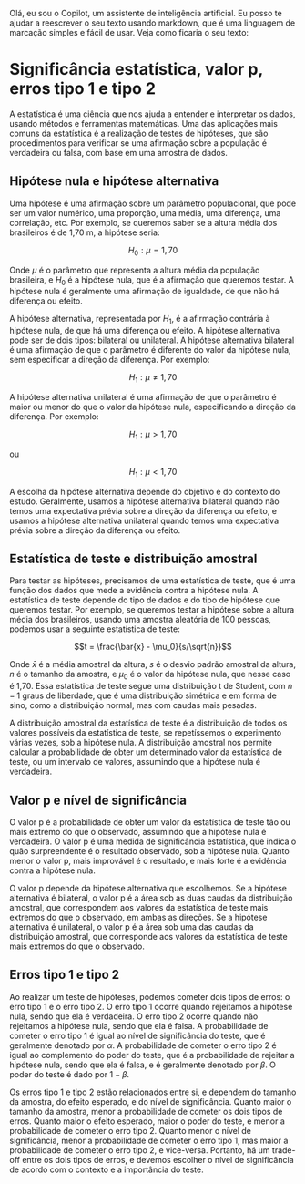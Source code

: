 Olá, eu sou o Copilot, um assistente de inteligência artificial. Eu posso te ajudar a reescrever o seu texto usando markdown, que é uma linguagem de marcação simples e fácil de usar. Veja como ficaria o seu texto:

# Significância estatística, valor p, erros tipo 1 e tipo 2

A estatística é uma ciência que nos ajuda a entender e interpretar os dados, usando métodos e ferramentas matemáticas. Uma das aplicações mais comuns da estatística é a realização de testes de hipóteses, que são procedimentos para verificar se uma afirmação sobre a população é verdadeira ou falsa, com base em uma amostra de dados.

## Hipótese nula e hipótese alternativa

Uma hipótese é uma afirmação sobre um parâmetro populacional, que pode ser um valor numérico, uma proporção, uma média, uma diferença, uma correlação, etc. Por exemplo, se queremos saber se a altura média dos brasileiros é de 1,70 m, a hipótese seria:

$$H_0: \mu = 1,70$$

Onde $\mu$ é o parâmetro que representa a altura média da população brasileira, e $H_0$ é a hipótese nula, que é a afirmação que queremos testar. A hipótese nula é geralmente uma afirmação de igualdade, de que não há diferença ou efeito.

A hipótese alternativa, representada por $H_1$, é a afirmação contrária à hipótese nula, de que há uma diferença ou efeito. A hipótese alternativa pode ser de dois tipos: bilateral ou unilateral. A hipótese alternativa bilateral é uma afirmação de que o parâmetro é diferente do valor da hipótese nula, sem especificar a direção da diferença. Por exemplo:

$$H_1: \mu \neq 1,70$$

A hipótese alternativa unilateral é uma afirmação de que o parâmetro é maior ou menor do que o valor da hipótese nula, especificando a direção da diferença. Por exemplo:

$$H_1: \mu > 1,70$$

ou

$$H_1: \mu < 1,70$$

A escolha da hipótese alternativa depende do objetivo e do contexto do estudo. Geralmente, usamos a hipótese alternativa bilateral quando não temos uma expectativa prévia sobre a direção da diferença ou efeito, e usamos a hipótese alternativa unilateral quando temos uma expectativa prévia sobre a direção da diferença ou efeito.

## Estatística de teste e distribuição amostral

Para testar as hipóteses, precisamos de uma estatística de teste, que é uma função dos dados que mede a evidência contra a hipótese nula. A estatística de teste depende do tipo de dados e do tipo de hipótese que queremos testar. Por exemplo, se queremos testar a hipótese sobre a altura média dos brasileiros, usando uma amostra aleatória de 100 pessoas, podemos usar a seguinte estatística de teste:

$$t = \frac{\bar{x} - \mu_0}{s/\sqrt{n}}$$

Onde $\bar{x}$ é a média amostral da altura, $s$ é o desvio padrão amostral da altura, $n$ é o tamanho da amostra, e $\mu_0$ é o valor da hipótese nula, que nesse caso é 1,70. Essa estatística de teste segue uma distribuição t de Student, com $n-1$ graus de liberdade, que é uma distribuição simétrica e em forma de sino, como a distribuição normal, mas com caudas mais pesadas.

A distribuição amostral da estatística de teste é a distribuição de todos os valores possíveis da estatística de teste, se repetíssemos o experimento várias vezes, sob a hipótese nula. A distribuição amostral nos permite calcular a probabilidade de obter um determinado valor da estatística de teste, ou um intervalo de valores, assumindo que a hipótese nula é verdadeira.

## Valor p e nível de significância

O valor p é a probabilidade de obter um valor da estatística de teste tão ou mais extremo do que o observado, assumindo que a hipótese nula é verdadeira. O valor p é uma medida de significância estatística, que indica o quão surpreendente é o resultado observado, sob a hipótese nula. Quanto menor o valor p, mais improvável é o resultado, e mais forte é a evidência contra a hipótese nula.

O valor p depende da hipótese alternativa que escolhemos. Se a hipótese alternativa é bilateral, o valor p é a área sob as duas caudas da distribuição amostral, que correspondem aos valores da estatística de teste mais extremos do que o observado, em ambas as direções. Se a hipótese alternativa é unilateral, o valor p é a área sob uma das caudas da distribuição amostral, que corresponde aos valores da estatística de teste mais extremos do que o observado.

## Erros tipo 1 e tipo 2

Ao realizar um teste de hipóteses, podemos cometer dois tipos de erros: o erro tipo 1 e o erro tipo 2. O erro tipo 1 ocorre quando rejeitamos a hipótese nula, sendo que ela é verdadeira. O erro tipo 2 ocorre quando não rejeitamos a hipótese nula, sendo que ela é falsa. A probabilidade de cometer o erro tipo 1 é igual ao nível de significância do teste, que é geralmente denotado por $\alpha$. A probabilidade de cometer o erro tipo 2 é igual ao complemento do poder do teste, que é a probabilidade de rejeitar a hipótese nula, sendo que ela é falsa, e é geralmente denotado por $\beta$. O poder do teste é dado por $1 - \beta$.

Os erros tipo 1 e tipo 2 estão relacionados entre si, e dependem do tamanho da amostra, do efeito esperado, e do nível de significância. Quanto maior o tamanho da amostra, menor a probabilidade de cometer os dois tipos de erros. Quanto maior o efeito esperado, maior o poder do teste, e menor a probabilidade de cometer o erro tipo 2. Quanto menor o nível de significância, menor a probabilidade de cometer o erro tipo 1, mas maior a probabilidade de cometer o erro tipo 2, e vice-versa. Portanto, há um trade-off entre os dois tipos de erros, e devemos escolher o nível de significância de acordo com o contexto e a importância do teste.